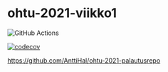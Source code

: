# ohtu-2021-viikko1

![GitHub Actions](https://github.com/AnttiHal/ohtu-2021-viikko1/workflows/Java%20CI%20with%20Gradle/badge.svg)

[![codecov](https://codecov.io/gh/AnttiHal/ohtu-2021-viikko1/branch/main/graph/badge.svg?token=LV556KDOLM)](https://codecov.io/gh/AnttiHal/ohtu-2021-viikko1)

https://github.com/AnttiHal/ohtu-2021-palautusrepo
